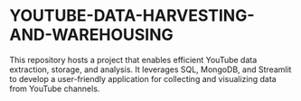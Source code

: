 # YOUTUBE-DATA-HARVESTING-AND-WAREHOUSING
This repository hosts a project that enables efficient YouTube data extraction, storage, and analysis. It leverages SQL, MongoDB, and Streamlit to develop a user-friendly application for collecting and visualizing data from YouTube channels.

